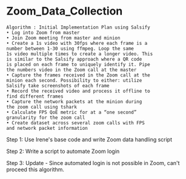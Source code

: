 # Zoom_Data_Collection

    Algorithm : Initial Implementation Plan using Salsify
    • Log into Zoom from master
    • Join Zoom meeting from master and minion
    • Create a 1s video with 30fps where each frame is a
    number between 1-30 using ffmpeg. Loop the same
    1s video multiple times to create a longer video. This
    is similar to the Salsify approach where a QR code
    is placed on each frame to uniquely identify it. Pipe
    the numbers video in the Zoom call at the master
    • Capture the frames received in the Zoom call at the
    minion each second. Possibility to either: utilize
    Salsify take screenshots of each frame
    • Record the received video and process it offline to
    find different frames
    • Capture the network packets at the minion during
    the zoom call using tshark
    • Calculate FPS QoE metric for at a “one second”
    granularity for the zoom call
    • Create dataset across several zoom calls with FPS
    and network packet information

Step 1: Use Irene's base code and write Zoom data handling script

Step 2: Write a script to automate Zoom login

Step 3: Update - Since automated login is not possible in Zoom, can't proceed this algorithm.
